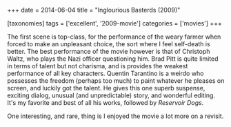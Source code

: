 +++
date = 2014-06-04
title = "Inglourious Basterds (2009)"

[taxonomies]
tags = ['excellent', '2009-movie']
categories = ['movies']
+++

The first scene is top-class, for the performance of the weary farmer
when forced to make an unpleasant choice, the sort where I feel
self-death is better. The best performance of the movie however is that
of Christoph Waltz, who plays the Nazi officer questioning him. Brad
Pitt is quite limited in terms of talent but not charisma, and is
provides the weakest performance of all key characters. Quentin
Tarantino is a weirdo who possesses the freedom (perhaps too much) to
paint whatever he pleases on screen, and luckily got the talent. He
gives this one superb suspense, exciting dialog, unusual (and
unpredictable) story, and wonderful editing. It\'s my favorite and best
of all his works, followed by *Reservoir Dogs*.

One interesting, and rare, thing is I enjoyed the movie a lot more on a
revisit.
